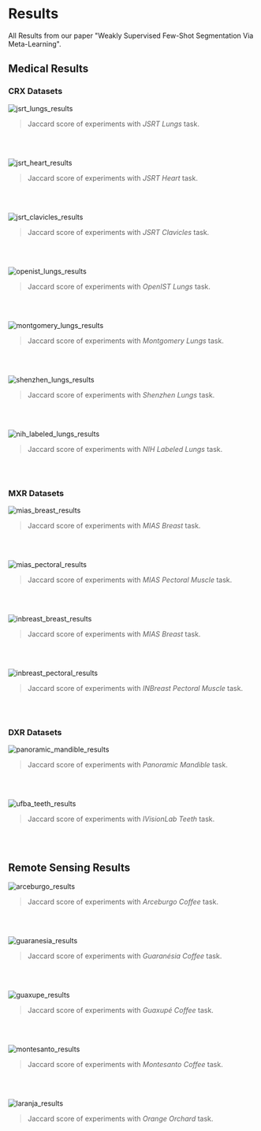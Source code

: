 # Results

All Results from our paper "Weakly Supervised Few-Shot Segmentation Via Meta-Learning".

## Medical Results

### CRX Datasets

![jsrt_lungs_results](./figs/jsrt_lungs_results_v4.png "Jaccard score of experiments with JSRT Lungs task.")
> Jaccard score of experiments with _JSRT Lungs_ task.

<br><br>

![jsrt_heart_results](./figs/jsrt_heart_results_v4.png "Jaccard score of experiments with JSRT Heart task.")
> Jaccard score of experiments with _JSRT Heart_ task.

<br><br>

![jsrt_clavicles_results](./figs/jsrt_clavicles_results_v4.png "Jaccard score of experiments with JSRT Clavicles task.")
> Jaccard score of experiments with _JSRT Clavicles_ task.

<br><br>

![openist_lungs_results](./figs/openist_lungs_results_v4.png "Jaccard score of experiments with OpenIST Lungs task.")
> Jaccard score of experiments with _OpenIST Lungs_ task.

<br><br>

![montgomery_lungs_results](./figs/montgomery_lungs_results_v4.png "Jaccard score of experiments with Montgomery Lungs task.")
> Jaccard score of experiments with _Montgomery Lungs_ task.

<br><br>

![shenzhen_lungs_results](./figs/shenzhen_lungs_results_v4.png "Jaccard score of experiments with Shenzhen Lungs task.")
> Jaccard score of experiments with _Shenzhen Lungs_ task.

<br><br>

![nih_labeled_lungs_results](./figs/nih_labeled_lungs_results_v4.png "Jaccard score of experiments with NIH Labeled Lungs task.")
> Jaccard score of experiments with _NIH Labeled Lungs_ task.

<br><br>

### MXR Datasets

![mias_breast_results](./figs/mias_breast_results_v4.png "Jaccard score of experiments with MIAS Breast task.")
> Jaccard score of experiments with _MIAS Breast_ task.

<br><br>

![mias_pectoral_results](./figs/mias_pectoral_results_v4.png "Jaccard score of experiments with MIAS Pectoral Muscle task.")
> Jaccard score of experiments with _MIAS Pectoral Muscle_ task.

<br><br>

![inbreast_breast_results](./figs/inbreast_breast_results_v4.png "Jaccard score of experiments with INBreast Breast task.")
> Jaccard score of experiments with _MIAS Breast_ task.

<br><br>

![inbreast_pectoral_results](./figs/inbreast_pectoral_results_v4.png "Jaccard score of experiments with INBreast Pectoral Muscle task.")
> Jaccard score of experiments with _INBreast Pectoral Muscle_ task.

<br><br>

### DXR Datasets

![panoramic_mandible_results](./figs/panoramic_mandible_results_v4.png "Jaccard score of experiments with Panoramic Mandible task.")
> Jaccard score of experiments with _Panoramic Mandible_ task.

<br><br>

![ufba_teeth_results](./figs/ufba_teeth_results_v4.png "Jaccard score of experiments with IVisionLab Teeth task.")
> Jaccard score of experiments with _IVisionLab Teeth_ task.

<br><br>

## Remote Sensing Results

![arceburgo_results](./figs/arceburgo_results_v4.png "Jaccard score of experiments with Arceburgo Coffee task.")
> Jaccard score of experiments with _Arceburgo Coffee_ task.

<br><br>

![guaranesia_results](./figs/guaranesia_results_v4.png "Jaccard score of experiments with Guaranésia Coffee task.")
> Jaccard score of experiments with _Guaranésia Coffee_ task.

<br><br>

![guaxupe_results](./figs/guaxupe_results_v4.png "Jaccard score of experiments with Guaxupé Coffee task.")
> Jaccard score of experiments with _Guaxupé Coffee_ task.

<br><br>

![montesanto_results](./figs/montesanto_results_v4.png "Jaccard score of experiments with Montesanto Coffee task.")
> Jaccard score of experiments with _Montesanto Coffee_ task.

<br><br>

![laranja_results](./figs/laranja_results_v4.png "Jaccard score of experiments with Orange Orchard task.")
> Jaccard score of experiments with _Orange Orchard_ task.

<br><br>
